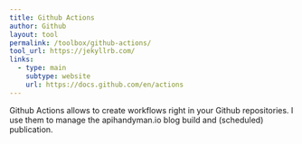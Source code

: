 ```yaml
---
title: Github Actions
author: Github
layout: tool
permalink: /toolbox/github-actions/
tool_url: https://jekyllrb.com/
links:
  - type: main
    subtype: website
    url: https://docs.github.com/en/actions
---
```


Github Actions allows to create workflows right in your Github repositories. I use them to manage the apihandyman.io blog build and (scheduled) publication.
<!--more-->
